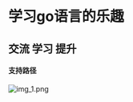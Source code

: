 # 学习go语言的乐趣
## 交流 学习 提升

#### 支持路径
![img_1.png](http://a1.qpic.cn/psc?/V11KPWAA25SlhB/bqQfVz5yrrGYSXMvKr.cqYKor4L14yjOuhWvttJniqIHKn4V4WuYOvCsKY*fREmM37WdwCYHL0iy9IyzzSrTCNJZtLYhiKIkyR8yD0A6FUY!/c&ek=1&kp=1&pt=0&bo=OASQBgAAAAABF5o!&tl=3&vuin=973001077&tm=1658718000&dis_t=1658720684&dis_k=5cb151077ef47dc560a0b9d8e34f50b1&sce=60-2-2&rf=viewer_4)
